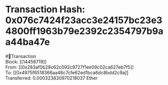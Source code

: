
Transaction Hash: 0x076c7424f23acc3e24157bc23e34800ff1963b79e2392c2354797b9aa44ba47e
====================================================================================
  
#💸Transaction  
Block: [[14456719]]  
From: [[0x283af0b28c62c092c9727f1ee09c02ca627eb7f5]]  
To: [[0x4975f6518366aa46c7cfe62ed1bca6dc8bdd2c9a]]  
Transferred: 0.000323830970218037 Ether